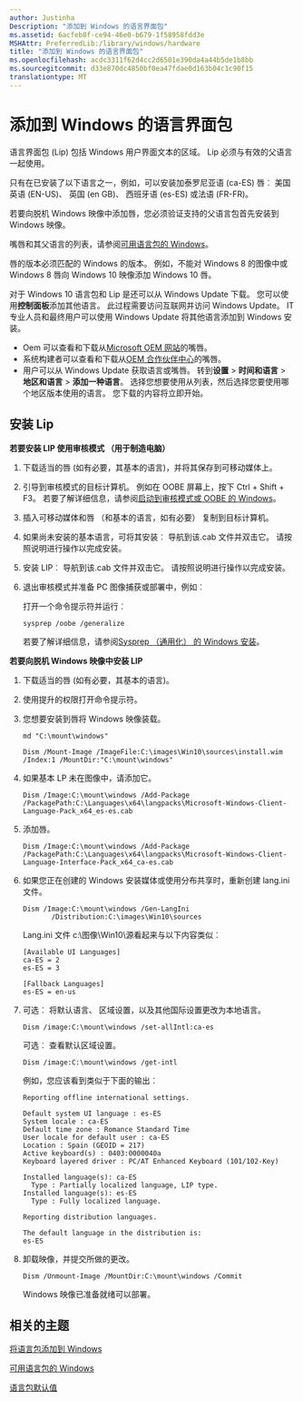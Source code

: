```yaml
---
author: Justinha
Description: "添加到 Windows 的语言界面包"
ms.assetid: 6acfeb8f-ce94-46e0-b679-1f58958fdd3e
MSHAttr: PreferredLib:/library/windows/hardware
title: "添加到 Windows 的语言界面包"
ms.openlocfilehash: acdc3311f62d4cc2d6501e390da4a44b5de1b8bb
ms.sourcegitcommit: d33e870dc4850bf0ea47fdae0d163b04c1c90f15
translationtype: MT
---
```

# <a name="add-language-interface-packs-to-windows"></a>添加到 Windows 的语言界面包


语言界面包 (Lip) 包括 Windows 用户界面文本的区域。 Lip 必须与有效的父语言一起使用。

只有在已安装了以下语言之一，例如，可以安装加泰罗尼亚语 (ca-ES) 唇︰ 美国英语 (EN-US)、 英国 (en GB)、 西班牙语 (es-ES) 或法语 (FR-FR)。

若要向脱机 Windows 映像中添加唇，您必须验证支持的父语言包首先安装到 Windows 映像。

嘴唇和其父语言的列表，请参阅[可用语言包的 Windows](available-language-packs-for-windows.md)。

唇的版本必须匹配的 Windows 的版本。 例如，不能对 Windows 8 的图像中或 Windows 8 唇向 Windows 10 映像添加 Windows 10 唇。

对于 Windows 10 语言包和 Lip 是还可以从 Windows Update 下载。 您可以使用**控制面板**添加其他语言。 此过程需要访问互联网并访问 Windows Update。 IT 专业人员和最终用户可以使用 Windows Update 将其他语言添加到 Windows 安装。

-   Oem 可以查看和下载从[Microsoft OEM 网站](http://go.microsoft.com/fwlink/?LinkId=131359)的嘴唇。
-   系统构建者可以查看和下载从[OEM 合作伙伴中心](http://go.microsoft.com/fwlink/?LinkId=131358)的嘴唇。
-   用户可以从 Windows Update 获取语言或嘴唇。 转到**设置** &gt; **时间和语言** &gt; **地区和语言** &gt; **添加一种语言**。 选择您想要使用从列表，然后选择您要使用哪个地区版本使用的语言。 您下载的内容将立即开始。

## <a name="span-idinstalllipsspanspan-idinstalllipsspanspan-idinstalllipsspaninstall-lips"></a><span id="Install_LIPs"></span><span id="install_lips"></span><span id="INSTALL_LIPS"></span>安装 Lip

**若要安装 LIP 使用审核模式 （用于制造电脑）**

1.  下载适当的唇 (如有必要，其基本的语言)，并将其保存到可移动媒体上。
2.  引导到审核模式的目标计算机。 例如在 OOBE 屏幕上，按下 Ctrl + Shift + F3。 若要了解详细信息，请参阅[启动到审核模式或 OOBE 的 Windows](boot-windows-to-audit-mode-or-oobe.md)。
3.  插入可移动媒体和唇 （和基本的语言，如有必要） 复制到目标计算机。
4.  如果尚未安装的基本语言，可将其安装︰ 导航到该.cab 文件并双击它。 请按照说明进行操作以完成安装。
5.  安装 LIP︰ 导航到该.cab 文件并双击它。 请按照说明进行操作以完成安装。
6.  退出审核模式并准备 PC 图像捕获或部署中，例如︰

    打开一个命令提示符并运行︰ 
    
    ``` syntax
    sysprep /oobe /generalize
    ``` 
    
    若要了解详细信息，请参阅[Sysprep （通用化） 的 Windows 安装](sysprep--generalize--a-windows-installation.md)。

**若要向脱机 Windows 映像中安装 LIP**

1.  下载适当的唇 (如有必要，其基本的语言)。
2.  使用提升的权限打开命令提示符。
3.  您想要安装到唇将 Windows 映像装载。

    ``` syntax
    md "C:\mount\windows"

    Dism /Mount-Image /ImageFile:C:\images\Win10\sources\install.wim /Index:1 /MountDir:"C:\mount\windows"
    ```

4.  如果基本 LP 未在图像中，请添加它。

    ``` syntax
    Dism /Image:C:\mount\windows /Add-Package /PackagePath:C:\Languages\x64\langpacks\Microsoft-Windows-Client-Language-Pack_x64_es-es.cab
    ```

5.  添加唇。

    ``` syntax
    Dism /Image:C:\mount\windows /Add-Package /PackagePath:C:\Languages\x64\langpacks\Microsoft-Windows-Client-Language-Interface-Pack_x64_ca-es.cab
    ```

6.  如果您正在创建的 Windows 安装媒体或使用分布共享时，重新创建 lang.ini 文件。

    ``` syntax
    Dism /Image:C:\mount\windows /Gen-LangIni 
           /Distribution:C:\images\Win10\sources
    ```

    Lang.ini 文件 c:\\图像\\Win10\\源看起来与以下内容类似︰

    ``` syntax
    [Available UI Languages]
    ca-ES = 2
    es-ES = 3
     
    [Fallback Languages]
    es-ES = en-us
    ```

7.  可选︰ 将默认语言、 区域设置，以及其他国际设置更改为本地语言。

    ``` syntax
    Dism /image:C:\mount\windows /set-allIntl:ca-es
    ```

    可选︰ 查看默认区域设置。

    ``` syntax
    Dism /image:C:\mount\windows /get-intl
    ```

    例如，您应该看到类似于下面的输出︰

    ``` syntax
    Reporting offline international settings.
     
    Default system UI language : es-ES
    System locale : ca-ES
    Default time zone : Romance Standard Time
    User locale for default user : ca-ES
    Location : Spain (GEOID = 217)
    Active keyboard(s) : 0403:0000040a
    Keyboard layered driver : PC/AT Enhanced Keyboard (101/102-Key)
     
    Installed language(s): ca-ES
      Type : Partially localized language, LIP type.
    Installed language(s): es-ES
      Type : Fully localized language.
     
    Reporting distribution languages.
     
    The default language in the distribution is:
    es-ES
    ```

8.  卸载映像，并提交所做的更改。

    ``` syntax
    Dism /Unmount-Image /MountDir:C:\mount\windows /Commit
    ```

    Windows 映像已准备就绪可以部署。

## <a name="span-idrelatedtopicsspanrelated-topics"></a><span id="related_topics"></span>相关的主题


[将语言包添加到 Windows](add-language-packs-to-windows.md)

[可用语言包的 Windows](available-language-packs-for-windows.md)

[语言包默认值](http://go.microsoft.com/fwlink/?LinkId=206622)

 

 






